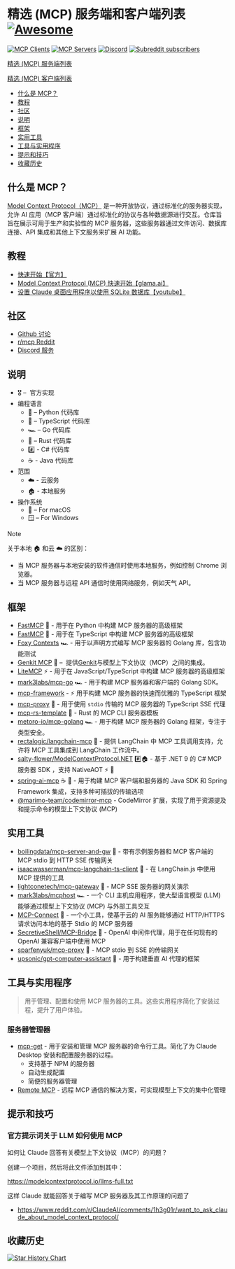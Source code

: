 # 精选 (MCP) 服务端和客户端列表 [![Awesome](https://awesome.re/badge.svg)](https://awesome.re)

[![MCP Clients](https://img.shields.io/badge/MCP客户端-Click-orange)](mcp-clients.md)
[![MCP Servers](https://img.shields.io/badge/MCP服务端-Click-yellow)](mcp-servers.md)
[![Discord](https://img.shields.io/discord/1312302100125843476?logo=discord&label=discord)](https://discord.gg/e7sXgrSP)
[![Subreddit subscribers](https://img.shields.io/reddit/subreddit-subscribers/mcp?style=flat&logo=reddit&label=subreddit)](https://www.reddit.com/r/mcp/)

[精选 (MCP) 服务端列表](mcp-servers.md)

[精选 (MCP) 客户端列表](mcp-clients.md)

- [什么是 MCP？](#什么是MCP？)
- [教程](#教程)
- [社区](#社区)
- [说明](#说明)
- [框架](#框架)
- [实用工具](#实用工具)
- [工具与实用程序](#工具与实用程序)
- [提示和技巧](#提示和技巧)
- [收藏历史](#收藏历史)

## 什么是 MCP？

[Model Context Protocol（MCP）](https://modelcontextprotocol.io/) 是一种开放协议，通过标准化的服务器实现，允许 AI 应用（MCP 客户端）通过标准化的协议与各种数据源进行交互。仓库旨旨在展示可用于生产和实验性的 MCP 服务器，这些服务器通过文件访问、数据库连接、API 集成和其他上下文服务来扩展 AI 功能。

## 教程

- [快速开始【官方】](https://modelcontextprotocol.io/quickstart/client)
- [Model Context Protocol (MCP) 快速开始【glama.ai】](https://glama.ai/blog/2024-11-25-model-context-protocol-quickstart)
- [设置 Claude 桌面应用程序以使用 SQLite 数据库【youtube】](https://youtu.be/wxCCzo9dGj0)

## 社区

- [Github 讨论](https://github.com/orgs/modelcontextprotocol/discussions)
- [r/mcp Reddit](https://www.reddit.com/r/mcp)
- [Discord 服务](https://discord.gg/e7sXgrSP)

## 说明

- 🎖️ –  官方实现
- 编程语言
  - 🐍 – Python 代码库
  - 📇 – TypeScript 代码库
  - 🏎️ – Go 代码库
  - 🦀 – Rust 代码库
  - #️⃣ - C# 代码库
  - ☕ - Java 代码库
- 范围
  - ☁️ - 云服务
  - 🏠 - 本地服务
- 操作系统
  - 🍎 – For macOS
  - 🪟 – For Windows

> [!NOTE]
> 关于本地 🏠 和云 ☁️ 的区别：
>
> - 当 MCP 服务器与本地安装的软件通信时使用本地服务，例如控制 Chrome 浏览器。
> - 当 MCP 服务器与远程 API 通信时使用网络服务，例如天气 API。

## 框架

- [FastMCP](https://github.com/jlowin/fastmcp) 🐍 - 用于在 Python 中构建 MCP 服务器的高级框架
- [FastMCP](https://github.com/punkpeye/fastmcp) 📇 - 用于在 TypeScript 中构建 MCP 服务器的高级框架
- [Foxy Contexts](https://github.com/strowk/foxy-contexts) 🏎️ - 用于以声明方式编写 MCP 服务器的 Golang 库，包含功能测试
- [Genkit MCP](https://github.com/firebase/genkit/tree/main/js/plugins/mcp) 📇 –  提供[Genkit](https://github.com/firebase/genkit/tree/main)与模型上下文协议（MCP）之间的集成。
- [LiteMCP](https://github.com/wong2/litemcp) ⚡️ - 用于在 JavaScript/TypeScript 中构建 MCP 服务器的高级框架
- [mark3labs/mcp-go](https://github.com/mark3labs/mcp-go) 🏎️ - 用于构建 MCP 服务器和客户端的 Golang SDK。
- [mcp-framework](https://github.com/QuantGeekDev/mcp-framework) - ⚡️ 用于构建 MCP 服务器的快速而优雅的 TypeScript 框架
- [mcp-proxy](https://github.com/punkpeye/mcp-proxy) 📇 - 用于使用 `stdio` 传输的 MCP 服务器的 TypeScript SSE 代理
- [mcp-rs-template](https://github.com/linux-china/mcp-rs-template) 🦀 - Rust 的 MCP CLI 服务器模板
- [metoro-io/mcp-golang](https://github.com/metoro-io/mcp-golang) 🏎️ - 用于构建 MCP 服务器的 Golang 框架，专注于类型安全。
- [rectalogic/langchain-mcp](https://github.com/rectalogic/langchain-mcp) 🐍 - 提供 LangChain 中 MCP 工具调用支持，允许将 MCP 工具集成到 LangChain 工作流中。
- [salty-flower/ModelContextProtocol.NET](https://github.com/salty-flower/ModelContextProtocol.NET) #️⃣🏠 - 基于 .NET 9 的 C# MCP 服务器 SDK ，支持 NativeAOT ⚡ 🔌
- [spring-ai-mcp](https://github.com/spring-projects-experimental/spring-ai-mcp) ☕ 🌱 - 用于构建 MCP 客户端和服务器的 Java SDK 和 Spring Framework 集成，支持多种可插拔的传输选项
- [@marimo-team/codemirror-mcp](https://github.com/marimo-team/codemirror-mcp) - CodeMirror 扩展，实现了用于资源提及和提示命令的模型上下文协议 (MCP)

## 实用工具

- [boilingdata/mcp-server-and-gw](https://github.com/boilingdata/mcp-server-and-gw) 📇 - 带有示例服务器和 MCP 客户端的 MCP stdio 到 HTTP SSE 传输网关
- [isaacwasserman/mcp-langchain-ts-client](https://github.com/isaacwasserman/mcp-langchain-ts-client) 📇 - 在 LangChain.js 中使用 MCP 提供的工具
- [lightconetech/mcp-gateway](https://github.com/lightconetech/mcp-gateway) 📇 - MCP SSE 服务器的网关演示
- [mark3labs/mcphost](https://github.com/mark3labs/mcphost) 🏎️ - 一个 CLI 主机应用程序，使大型语言模型 (LLM) 能够通过模型上下文协议 (MCP) 与外部工具交互
- [MCP-Connect](https://github.com/EvalsOne/MCP-Connect) 📇 - 一个小工具，使基于云的 AI 服务能够通过 HTTP/HTTPS 请求访问本地的基于 Stdio 的 MCP 服务器
- [SecretiveShell/MCP-Bridge](https://github.com/SecretiveShell/MCP-Bridge) 🐍 - OpenAI 中间件代理，用于在任何现有的 OpenAI 兼容客户端中使用 MCP
- [sparfenyuk/mcp-proxy](https://github.com/sparfenyuk/mcp-proxy) 🐍 - MCP stdio 到 SSE 的传输网关
- [upsonic/gpt-computer-assistant](https://github.com/Upsonic/gpt-computer-assistant) 🐍 - 用于构建垂直 AI 代理的框架

## 工具与实用程序

> 用于管理、配置和使用 MCP 服务器的工具。这些实用程序简化了安装过程，提升了用户体验。

### 服务器管理器

- [mcp-get](https://github.com/michaellatman/mcp-get) - 用于安装和管理 MCP 服务器的命令行工具。简化了为 Claude Desktop 安装和配置服务器的过程。
  - 支持基于 NPM 的服务器
  - 自动生成配置
  - 简便的服务器管理
- [Remote MCP](https://github.com/ssut/Remote-MCP) - 远程 MCP 通信的解决方案，可实现模型上下文的集中化管理

## 提示和技巧

### 官方提示词关于 LLM 如何使用 MCP

如何让 Claude 回答有关模型上下文协议（MCP）的问题？

创建一个项目，然后将此文件添加到其中：

https://modelcontextprotocol.io/llms-full.txt

这样 Claude 就能回答关于编写 MCP 服务器及其工作原理的问题了

- https://www.reddit.com/r/ClaudeAI/comments/1h3g01r/want_to_ask_claude_about_model_context_protocol/

## 收藏历史

<a href="https://star-history.com/#xlxxcc/awesome-mcp&Date">
 <picture>
   <source media="(prefers-color-scheme: dark)" srcset="https://api.star-history.com/svg?repos=xlxxcc/awesome-mcp&type=Date&theme=dark" />
   <source media="(prefers-color-scheme: light)" srcset="https://api.star-history.com/svg?repos=xlxxcc/awesome-mcp&type=Date" />
   <img alt="Star History Chart" src="https://api.star-history.com/svg?repos=xlxxcc/awesome-mcp&type=Date" />
 </picture>
</a>
